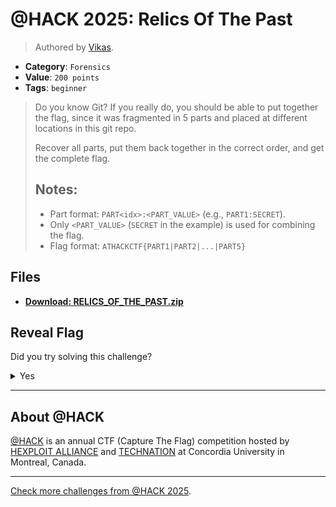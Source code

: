 # @HACK 2025: Relics Of The Past

> Authored by [Vikas](https://github.com/vikassharma-3).

- **Category**: `Forensics`
- **Value**: `200 points`
- **Tags**: `beginner`

> Do you know Git? If you really do, you should be able to put together the flag, since it was fragmented in 5 parts and placed at different locations in this git repo.
> 
>  Recover all parts, put them back together in the correct order, and get the complete flag.
> 
>  ## Notes:
>    - Part format: `PART<idx>:<PART_VALUE>` (e.g., `PART1:SECRET`).
>    - Only `<PART_VALUE>` (`SECRET` in the example) is used for combining the flag.
>    - Flag format: `ATHACKCTF{PART1|PART2|...|PART5}`
> 

## Files
- **[Download: RELICS_OF_THE_PAST.zip](https://github.com/athack-ctf/chall2025-relics-of-the-past/raw/refs/heads/main/offline-artifacts/RELICS_OF_THE_PAST.zip)**

## Reveal Flag

Did you try solving this challenge?
<details>
<summary>
Yes
</summary>

Did you **REALLY** try solving this challenge?

<details>
<summary>
Yes, I promise!
</summary>

Flag: `ATHACKCTF{K1LLC0D3_L05T|M3M0RY_H1DD3N|F1N4L_C0D3|5T45H3D_L0G|G1T0BJ3CT_M3M}`

</details>
</details>


---

## About @HACK
[@HACK](https://athackctf.com/) is an annual CTF (Capture The Flag) competition hosted by [HEXPLOIT ALLIANCE](https://hexploit-alliance.com/) and [TECHNATION](https://technationcanada.ca/) at Concordia University in Montreal, Canada.

---
[Check more challenges from @HACK 2025](https://github.com/athack-ctf/AtHackCTF-2025-Challenges).
